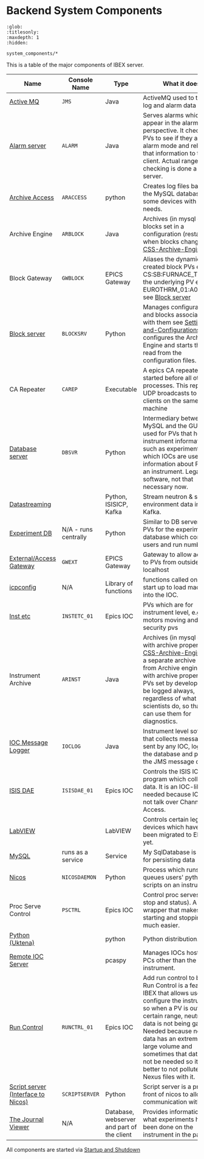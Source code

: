 # Backend System Components

```{toctree}
:glob:
:titlesonly:
:maxdepth: 1
:hidden:

system_components/*
```

This is a table of the major components of IBEX server.

Name | Console Name | Type | What it does
---  | ------------ | ----- | ------------
[Active MQ](system_components/ActiveMQ) | `JMS` | Java | ActiveMQ used to transmit log and alarm data
[Alarm server](system_components/Alarms) | `ALARM` | Java | Serves alarms which appear in the alarms perspective. It checks to PVs to see if they are in alarm mode and relays that information to the client. Actual range checking is done a EPICS server.
[Archive Access](system_components/Logging-from-the-archive) | `ARACCESS` | python | Creates log files based on the MySQL database for some devices with special needs.
Archive Engine | `ARBLOCK` | Java | Archives (in mysql db) blocks set in a configuration (restarted when blocks change) see [CSS-Archive-Engine](system_components/CSS-Archive-Engine)
Block Gateway | `GWBLOCK` | EPICS Gateway | Aliases the dynamically created block PVs e.g. CS:SB:FURNACE_TEMP to the underlying PV e.g. EUROTHRM_01:A01:TEMP see [Block server](system_components/BlockServer)
[Block server](system_components/BlockServer) | `BLOCKSRV` | Python | Manages configurations and blocks associated with them see [Settings-and-Configurations](system_components/Settings-and-Configurations). It configures the Archive Engine and starts the IOCs read from the configuration files.
CA Repeater | `CAREP` | Executable | A epics CA repeater that is started before all other processes. This repeats UDP broadcasts to CA clients on the same machine
[Database server](system_components/The-DatabaseServer) | `DBSVR` | Python | Intermediary between MySQL and the GUI, only used for PVs that hold instrument information, such as experiment data, which IOCs are used and information about PVs of an instrument. Legacy software, not that necessary now.
[Datastreaming](system_components/Datastreaming) | | Python, ISISICP, Kafka | Stream neutron & sample environment data into Kafka.
[Experiment DB](https://github.com/ISISComputingGroup/ExperimentDatabasePopulator) | N/A - runs centrally | Python | Similar to DB server but for PVs for the experimental database which contains users and run numbers.
[External/Access Gateway](system_components/Access-Gateway) | `GWEXT` | EPICS Gateway | Gateway to allow access to PVs from outside localhost
[icpconfig](iocs/tools/icpconfig) | N/A | Library of functions | functions called on IOC start up to load macros into the IOC.
[Inst etc](system_components/Inst-etc-IOC) | `INSTETC_01` |  Epics IOC | PVs which are for instrument level, e.g. motors moving and security pvs
Instrument Archive | `ARINST` | Java | Archives (in mysql db) pvs with archive property see [CSS-Archive-Engine](system_components/CSS-Archive-Engine). It is a separate archive engine from Archive engine. PVs with archive property are PVs set by developers to be logged always, regardless of what scientists do, so that we can use them for diagnostics.
[IOC Message Logger](system_components/IOC-message-logging) | `IOCLOG` | Java | Instrument level software that collects messages sent by any IOC, logs it in the database and put it on the JMS message queue. 
[ISIS DAE](specific_iocs/DAE-and-the-ICP) | `ISISDAE_01` | Epics IOC | Controls the ISIS ICP program which collects data. It is an IOC-like needed because ICP can not talk over Channel Access.
[LabVIEW](system_components/LabVIEW) | | LabVIEW | Controls certain legacy devices which have not been migrated to EPICS yet.
[MySQL](system_components/The-MySQL-Database) | runs as a service | Service | My SqlDatabase is used for persisting data
[Nicos](system_components/Nicos) | `NICOSDAEMON` | Python | Process which runs and queues users' python scripts on an instrument
Proc Serve Control | `PSCTRL` | Epics IOC | Control proc serves  (start, stop and status). A wrapper that makes starting and stopping IOCs much easier.
[Python (Uktena)](system_components/Python) | | python | Python distribution.
[Remote IOC Server](system_components/Remote-IOCs) | | pcaspy | Manages IOCs hosted on PCs other than the local instrument.
[Run Control](system_components/Run-control) | `RUNCTRL_01` | Epics IOC | Add run control to blocks. Run Control is a feature of IBEX that allows users to configure the instrument so when a PV is out of a certain range, neutron data is not being gathered. Needed because neutron data has an extremely large volume and sometimes that data would not be needed so it is better to not pollute the Nexus files with it.
[Script server (Interface to Nicos)](system_components/Nicos) | `SCRIPTSERVER` | Python | Script server is a proxy in front of nicos to allow communication with it.
[The Journal Viewer](system_components/The-Journal-Viewer) | N/A | Database, webserver and part of the client | Provides information about what experiments have been done on the instrument in the past

All components are started via [Startup and Shutdown](system_components/Startup-and-Shutdown)
